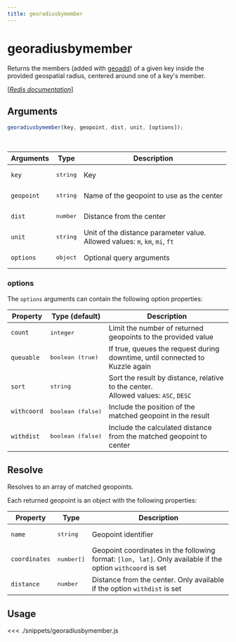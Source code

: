 ```yaml
---
title: georadiusbymember
---
```


# georadiusbymember

Returns the members (added with [geoadd](/sdk/js/6/controllers/ms/geoadd)) of a given key inside the provided geospatial radius, centered around one of a key's member.

[[_Redis documentation_]](https://redis.io/commands/georadiusbymember)

## Arguments

```js
georadiusbymember(key, geopoint, dist, unit, [options]);
```

<br/>

| Arguments  | Type              | Description                                                                     |
| ---------- | ----------------- | ------------------------------------------------------------------------------- |
| `key`      | <pre>string</pre> | Key                                                                             |
| `geopoint` | <pre>string</pre> | Name of the geopoint to use as the center                                       |
| `dist`     | <pre>number</pre> | Distance from the center                                                        |
| `unit`     | <pre>string</pre> | Unit of the distance parameter value.<br/>Allowed values: `m`, `km`, `mi`, `ft` |
| `options`  | <pre>object</pre> | Optional query arguments                                                        |

### options

The `options` arguments can contain the following option properties:

| Property    | Type (default)             | Description                                                                            |
| ----------- | -------------------------- | -------------------------------------------------------------------------------------- |
| `count`     | <pre>integer</pre>         | Limit the number of returned geopoints to the provided value                           |
| `queuable`  | <pre>boolean (true)</pre>  | If true, queues the request during downtime, until connected to Kuzzle again           |
| `sort`      | <pre>string</pre>          | Sort the result by distance, relative to the center.<br/>Allowed values: `ASC`, `DESC` |
| `withcoord` | <pre>boolean (false)</pre> | Include the position of the matched geopoint in the result                             |
| `withdist`  | <pre>boolean (false)</pre> | Include the calculated distance from the matched geopoint to center                    |

## Resolve

Resolves to an array of matched geopoints.

Each returned geopoint is an object with the following properties:

| Property      | Type                | Description                                                                                                 |
| ------------- | ------------------- | ----------------------------------------------------------------------------------------------------------- |
| `name`        | <pre>string</pre>   | Geopoint identifier                                                                                         |
| `coordinates` | <pre>number[]</pre> | Geopoint coordinates in the following format: `[lon, lat]`. Only available if the option `withcoord` is set |
| `distance`    | <pre>number</pre>   | Distance from the center. Only available if the option `withdist` is set                                    |

## Usage

<<< ./snippets/georadiusbymember.js
